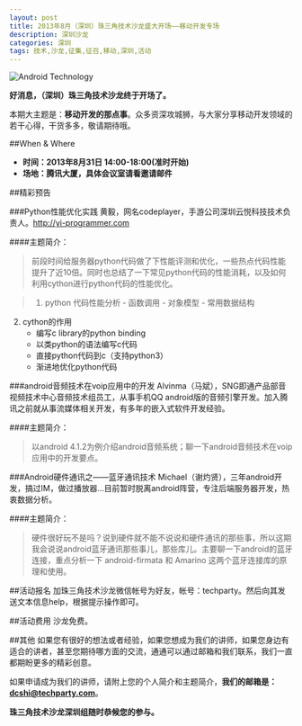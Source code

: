 ```yaml
---
layout: post
title: 2013年8月（深圳）珠三角技术沙龙盛大开场——移动开发专场
description: 深圳沙龙
categories: 深圳
tags: 技术,沙龙,征集,征召,移动,深圳,活动
---
```

![Android Technology](http://www.blogcdn.com/www.engadget.com/media/2011/02/sonos-blown-away-android-maxell.jpg)

**好消息，（深圳）珠三角技术沙龙终于开场了。**

本期大主题是：**移动开发的那点事**。众多资深攻城狮，与大家分享移动开发领域的若干心得，干货多多，敬请期待哦。

##When & Where
- **时间：2013年8月31日 14:00-18:00(准时开始)**
- **场地：腾讯大厦，具体会议室请看邀请邮件**

##精彩预告

###Python性能优化实践
黄毅，网名codeplayer，手游公司深圳云悦科技技术负责人。<http://yi-programmer.com>

####主题简介：
>前段时间给服务器python代码做了下性能评测和优化，一些热点代码性能提升了近10倍。同时也总结了一下常见python代码的性能消耗，以及如何利用cython进行python代码的性能优化。

>1. python 代码性能分析
	- 函数调用
	- 对象模型
	- 常用数据结构
2. cython的作用
	- 编写c library的python binding
	- 以类python的语法编写c代码
	- 直接python代码到c（支持python3）
	- 渐进地优化python代码

###android音频技术在voip应用中的开发
Alvinma（马斌），SNG即通产品部音视频技术中心音频技术组员工，从事手机QQ android版的音频引擎开发。加入腾讯之前就从事流媒体相关开发，有多年的嵌入式软件开发经验。

####主题简介：
>以android 4.1.2为例介绍android音频系统；聊一下android音频技术在voip应用中的开发要点。 

###Android硬件通讯之——蓝牙通讯技术
Michael（谢灼贤），三年android开发，搞过IM，做过播放器…目前暂时脱离android阵营，专注后端服务器开发，热衷数据分析。

####主题简介：
>硬件很好玩不是吗？说到硬件就不能不说说和硬件通讯的那些事，所以这期我会说说android蓝牙通讯那些事儿，那些库儿。主要聊一下android的蓝牙连接，重点分析一下 android-firmata 和 Amarino 这两个蓝牙连接库的原理和使用。

##活动报名
加珠三角技术沙龙微信帐号为好友，帐号：techparty。然后向其发送文本信息help，根据提示操作即可。

##活动费用
沙龙免费。

##其他
如果您有很好的想法或者经验，如果您想成为我们的讲师，如果您身边有适合的讲者，甚至您期待哪方面的交流，通通可以通过邮箱和我们联系，我们一直都期盼更多的精彩创意。

如果申请成为我们的讲师，请附上您的个人简介和主题简介，**我们的邮箱是：<dcshi@techparty.com>**。


**珠三角技术沙龙深圳组随时恭候您的参与。**

